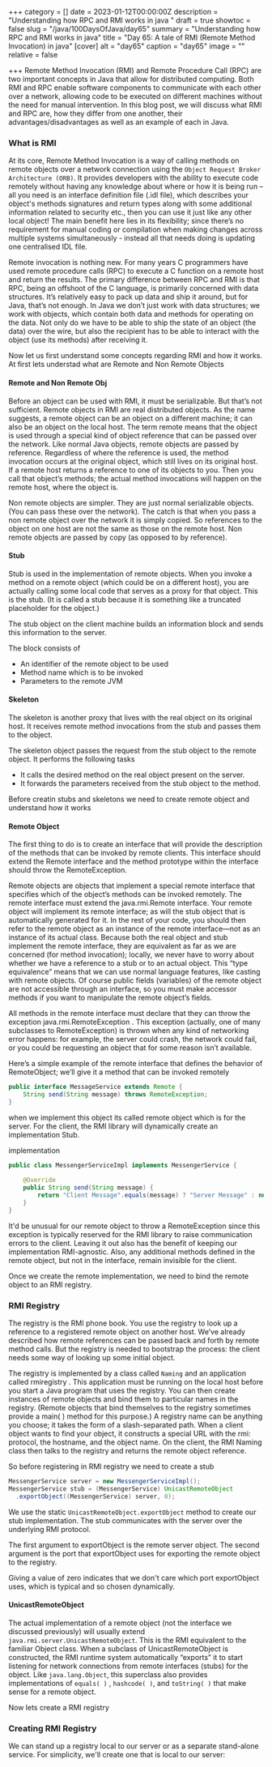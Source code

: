 +++
category = []
date = 2023-01-12T00:00:00Z
description = "Understanding how RPC and RMI works in java "
draft = true
showtoc = false
slug = "/java/100DaysOfJava/day65"
summary = "Understanding how RPC and RMI works in java"
title = "Day 65: A tale of RMI (Remote Method Invocation)  in java"
[cover]
alt = "day65"
caption = "day65"
image = ""
relative = false

+++
Remote Method Invocation (RMI) and Remote Procedure Call (RPC) are two important concepts in Java that allow for distributed computing. Both RMI and RPC enable software components to communicate with each other over a network, allowing code to be executed on different machines without the need for manual intervention. In this blog post, we will discuss what RMI and RPC are, how they differ from one another, their advantages/disadvantages as well as an example of each in Java. 

### What is RMI
At its core, Remote Method Invocation is a way of calling methods on remote objects over a network connection using the `Object Request Broker Architecture (ORB)`. It provides developers with the ability to execute code remotely without having any knowledge about where or how it is being run – all you need is an interface definition file (.idl file), which describes your object's methods signatures and return types along with some additional information related to security etc., then you can use it just like any other local object! The main benefit here lies in its flexibility; since there’s no requirement for manual coding or compilation when making changes across multiple systems simultaneously - instead all that needs doing is updating one centralised IDL file. 

Remote invocation is nothing new. For many years C programmers have used remote procedure calls (RPC) to execute a C function on a remote host and return the results. The primary difference between RPC and RMI is that RPC, being an offshoot of the C language, is primarily concerned with data structures. It’s relatively easy to pack up data and ship it around, but for Java, that’s not enough. In Java we don’t just work with data structures; we work with objects, which contain both data and methods for operating on the data. Not only do we have to be able to ship the state of an object (the data) over the wire, but also the recipient has to be able to interact with the object (use its methods) after receiving it.

Now let us first understand some concepts regarding RMI and how it works. At first lets understad what are Remote and Non Remote Objects


#### Remote and Non Remote Obj 

Before an object can be used with RMI, it must be serializable. But that’s not sufficient. Remote objects in RMI are real distributed objects. As the name suggests, a remote object can be an object on a different machine; it can also be an object on the local host. The term remote means that the object is used through a special kind of object reference that can be passed over the network. Like normal Java objects, remote objects are passed by reference. Regardless of where the reference is used, the method invocation occurs at the original object, which still lives on its original host. If a remote host returns a reference to one of its objects to you. Then you call that object’s methods; the actual method invocations will happen on the remote host, where the object is.

Non remote objects are simpler. They are just normal serializable objects. (You can pass these over the network). The catch is that when you pass a non remote object over the network it is simply copied. So references to the object on one host are not the same as those on the remote host. Non remote objects are passed by copy (as opposed to by reference). 


#### Stub 

Stub is used in the implementation of remote objects. When you invoke a method on a remote object (which could be on a different host), you are actually calling some local code that serves as a proxy for that object. This is the stub. (It is called a stub because it is something like a truncated placeholder for the object.) 

The stub object on the client machine builds an information block and sends this information to the server.

The block consists of

- An identifier of the remote object to be used
- Method name which is to be invoked
- Parameters to the remote JVM

#### Skeleton

The skeleton is another proxy that lives with the real object on its original host. It receives remote method invocations from the stub and passes them to the object.

The skeleton object passes the request from the stub object to the remote object. It performs the following tasks

- It calls the desired method on the real object present on the server.
- It forwards the parameters received from the stub object to the method.

Before creatin stubs and skeletons we need to create remote object and understand how it works

#### Remote Object

The first thing to do is to create an interface that will provide the description of the methods that can be invoked by remote clients. This interface should extend the Remote interface and the method prototype within the interface should throw the RemoteException.

Remote objects are objects that implement a special remote interface that specifies which of the object’s methods can be invoked remotely. The remote interface must extend the java.rmi.Remote interface. Your remote object will implement its remote interface; as will the stub object that is automatically generated for it. In the rest of your code, you should then refer to the remote object as an instance of the remote interface—not as an instance of its actual class. Because both the real object and stub implement the remote interface, they are equivalent as far as we are concerned (for method invocation); locally, we never have to worry about whether we have a reference to a stub or to an actual object. This “type equivalence” means that we can use normal language features, like casting with remote objects. Of course public fields (variables) of the remote object are not accessible through an interface, so you must make accessor methods if you want to manipulate the remote object’s fields.

All methods in the remote interface must declare that they can throw the exception java.rmi.RemoteException . This exception (actually, one of many subclasses to RemoteException) is thrown when any kind of networking error happens: for example, the server could crash, the network could fail, or you could be requesting an object that for some reason isn’t available.

Here’s a simple example of the remote interface that defines the behavior of RemoteObject; we’ll give it a method that can be invoked remotely 

```java
public interface MessageService extends Remote {
    String send(String message) throws RemoteException;
}
```

when we implement this object its called remote object which is for the server. For the client, the RMI library will dynamically create an implementation Stub.

implementation

```java
public class MessengerServiceImpl implements MessengerService { 
 
    @Override 
    public String send(String message) { 
        return "Client Message".equals(message) ? "Server Message" : null;
    }
}
```

It'd be unusual for our remote object to throw a RemoteException since this exception is typically reserved for the RMI library to raise communication errors to the client. Leaving it out also has the benefit of keeping our implementation RMI-agnostic. Also, any additional methods defined in the remote object, but not in the interface, remain invisible for the client.

Once we create the remote implementation, we need to bind the remote object to an RMI registry.

### RMI Registry

The registry is the RMI phone book. You use the registry to look up a reference to a registered remote object on another host. We’ve already described how remote references can be passed back and forth by remote method calls. But the registry is needed to bootstrap the process: the client needs some way of looking up some initial object.

The registry is implemented by a class called `Naming` and an application called rmiregistry . This application must be running on the local host before you start a Java program that uses the registry. You can then create instances of remote objects and bind them to particular names in the registry. (Remote objects that bind themselves to the registry sometimes provide a main( ) method for this purpose.) A registry name can be anything you choose; it takes the form of a slash-separated path. When a client object wants to find your object, it constructs a special URL with the rmi: protocol, the hostname, and the object name. On the client, the RMI Naming class then talks to the registry and returns the remote object reference.

So before registering in RMI registry we need to create a stub

```java
MessengerService server = new MessengerServiceImpl();
MessengerService stub = (MessengerService) UnicastRemoteObject
  .exportObject((MessengerService) server, 0);
```

We use the static `UnicastRemoteObject.exportObject` method to create our stub implementation. The stub communicates with the server over the underlying RMI protocol.

The first argument to exportObject is the remote server object. The second argument is the port that exportObject uses for exporting the remote object to the registry.

Giving a value of zero indicates that we don't care which port exportObject uses, which is typical and so chosen dynamically.

#### UnicastRemoteObject

The actual implementation of a remote object (not the interface we discussed previously) will usually extend `java.rmi.server.UnicastRemoteObject`. This is the RMI equivalent to the familiar Object class. When a subclass of UnicastRemoteObject is constructed, the RMI runtime system automatically “exports” it to start listening for network connections from remote interfaces (stubs) for the object. Like `java.lang.Object`, this superclass also provides implementations of `equals( )` , `hashcode( )`, and `toString( )` that make sense for a remote object.

Now lets create a RMI registry

### Creating RMI Registry

We can stand up a registry local to our server or as a separate stand-alone service. For simplicity, we'll create one that is local to our server: